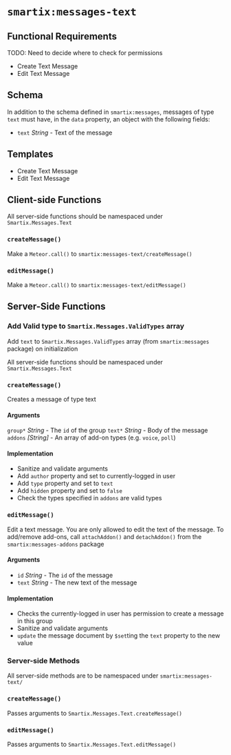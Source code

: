 # `smartix:messages-text`

## Functional Requirements

TODO: Need to decide where to check for permissions

* Create Text Message
* Edit Text Message

## Schema

In addition to the schema defined in `smartix:messages`, messages of type `text` must have, in the `data` property, an object with the following fields:

* `text` *String* - Text of the message

## Templates

* Create Text Message
* Edit Text Message

## Client-side Functions

All server-side functions should be namespaced under `Smartix.Messages.Text`

### `createMessage()`

Make a `Meteor.call()` to `smartix:messages-text/createMessage()`

### `editMessage()`

Make a `Meteor.call()` to `smartix:messages-text/editMessage()`

## Server-Side Functions

### Add Valid type to `Smartix.Messages.ValidTypes` array

Add `text` to `Smartix.Messages.ValidTypes` array (from `smartix:messages` package) on initialization

All server-side functions should be namespaced under `Smartix.Messages.Text`

### `createMessage()`

Creates a message of type text

#### Arguments

`group*` *String* - The `id` of the group
`text*` *String* - Body of the message
`addons` *[String]* - An array of add-on types (e.g. `voice`, `poll`)

#### Implementation

* Sanitize and validate arguments
* Add `author` property and set to currently-logged in user
* Add `type` property and set to `text`
* Add `hidden` property and set to `false`
* Check the types specified in `addons` are valid types

### `editMessage()`

Edit a text message. You are only allowed to edit the text of the message. To add/remove add-ons, call `attachAddon()` and `detachAddon()` from the `smartix:messages-addons` package

#### Arguments

* `id` *String* - The `id` of the message
* `text` *String* - The new text of the message

#### Implementation

* Checks the currently-logged in user has permission to create a message in this group
* Sanitize and validate arguments
* `update` the message document by `$set`ting the `text` property to the new value

### Server-side Methods

All server-side methods are to be namespaced under `smartix:messages-text/`

### `createMessage()`

Passes arguments to `Smartix.Messages.Text.createMessage()`

### `editMessage()`

Passes arguments to `Smartix.Messages.Text.editMessage()`
